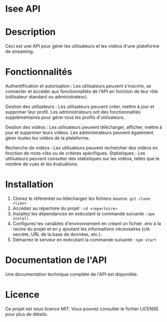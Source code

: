 # Isee API

# Description
Ceci est une API pour gérer les utilisateurs et les vidéos d'une plateforme de streaming.

# Fonctionnalités
Authentification et autorisation : 
Les utilisateurs peuvent s'inscrire, se connecter et accéder aux fonctionnalités de l'API en fonction de leur rôle (utilisateur standard ou administrateur).

Gestion des utilisateurs : 
Les utilisateurs peuvent créer, mettre à jour et supprimer leur profil. Les administrateurs ont des fonctionnalités supplémentaires pour gérer tous les profils d'utilisateurs.

Gestion des vidéos : 
Les utilisateurs peuvent télécharger, afficher, mettre à jour et supprimer leurs vidéos. Les administrateurs peuvent également gérer toutes les vidéos de la plateforme.

Recherche de vidéos : 
Les utilisateurs peuvent rechercher des vidéos en fonction de mots-clés ou de critères spécifiques.
Statistiques : Les utilisateurs peuvent consulter des statistiques sur les vidéos, telles que le nombre de vues et les évaluations.

# Installation
1. Clonez le référentiel ou téléchargez les fichiers source.
```git clone <lien>```
2. Accédez au répertoire du projet :
```cd <repertoire>```
3. Installez les dépendances en exécutant la commande suivante :
```npm install```
4. Configurez les variables d'environnement en créant un fichier .env à la racine du projet et en y ajoutant les informations nécessaires (clé secrète, URL de la base de données, etc.).
5. Démarrez le serveur en exécutant la commande suivante :
```npm start```

# Documentation de l'API
Une documentation technique complète de l'API est disponible.

# Licence
Ce projet est sous licence MIT. Vous pouvez consulter le fichier LICENSE pour plus de détails.
